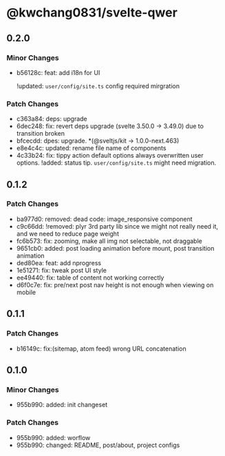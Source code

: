 # @kwchang0831/svelte-qwer

## 0.2.0

### Minor Changes

- b56128c: feat: add i18n for UI

  !updated: `user/config/site.ts` config required mirgration

### Patch Changes

- c363a84: deps: upgrade
- 6dec248: fix: revert deps upgrade (svelte 3.50.0 -> 3.49.0) due to transition broken
- bfcecdd: dpes: upgrade. \*(@sveltjs/kit -> 1.0.0-next.463)
- e8e4c4c: updated: rename file name of components
- 4c33b24: fix: tippy action default options always overwritten user options.
  !added: status tip. `user/config/site.ts` might need migration.

## 0.1.2

### Patch Changes

- ba977d0: removed: dead code: image_responsive component
- c9c66dd: !removed: plyr 3rd party lib since we might not really need it, and we need to reduce page weight
- fc6b573: fix: zooming, make all img not selectable, not draggable
- 9651cb0: added: post loading animation before mount, post transition animation
- ded80ea: feat: add nprogress
- 1e51271: fix: tweak post UI style
- ee49440: fix: table of content not working correctly
- d6f0c7e: fix: pre/next post nav height is not enough when viewing on mobile

## 0.1.1

### Patch Changes

- b16149c: fix:(sitemap, atom feed) wrong URL concatenation

## 0.1.0

### Minor Changes

- 955b990: added: init changeset

### Patch Changes

- 955b990: added: worflow
- 955b990: changed: README, post/about, project configs
